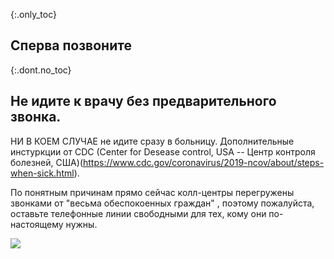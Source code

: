 {:.only_toc}
## Сперва позвоните

{:.dont.no_toc}
## Не идите к врачу без предварительного звонка.

НИ В КОЕМ СЛУЧАЕ не идите сразу в больницу. Дополнительные инстуркции от CDC (Center for Desease control, USA -- Центр контроля болезней, США)(https://www.cdc.gov/coronavirus/2019-ncov/about/steps-when-sick.html).

По понятным причинам прямо сейчас колл-центры перегружены звонками от "весьма обеспокоенных граждан" , поэтому пожалуйста, оставьте телефонные линии свободными для тех, кому они по-настоящему нужны.

![](images/ru/covid19-symptoms.png)

